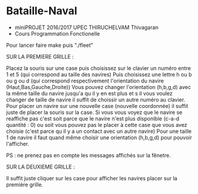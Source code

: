 # Bataille-Naval
 * miniPROJET 2016/2017	UPEC				THIRUCHELVAM Thivagaran
 * Cours Programmation Fonctionelle
 
Pour lancer faire make puis "./fleet" 

SUR LA PREMIERE GRILLE : 

Placez la souris sur une case puis choisissez sur le clavier un numéro entre 1 et 5 (qui correspond au taille des navires)
Puis choisissez une lettre h ou b ou g ou d (qui correspond respectivement l'orientation du navire (Haut,Bas,Gauche,Droite))
Vous pouvez changer l'orientation (h,b,g,d) avec la même taille du navire jusqu'a qu il y en est plus  et s il vous voulez changer de taille de navire il suffit de choissir un autre numéro au clavier. Pour placer un navire sur une nouvelle case (nouvelle coordonnée) il suffit juste de placer la souris sur la case.
Si vous vous voyez que le navire se reaffiche pas c'est soit parce que le navire n'est plus disponible (c-a-d quantité : 0) ou soit vous pouvez pas le placer à cette case que vous avez choisie (c'est parce qu il y a un contact avec un autre navire)
Pour une taille 1 de navire il faut quand même choisir une orientation (h,b,g,d) pour pouvoir l'afficher.

PS : ne prenez pas en compte les messages affichés sur la fênetre.

SUR LA DEUXIEME GRILLE : 

Il suffit juste cliquer sur les case pour afficher les navires placer sur la première grille. 
